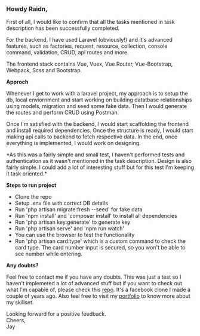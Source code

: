 ### Howdy Raidn,

First of all, I would like to confirm that all the tasks mentioned in task description has been successfully completed.  
  
For the backend, I have used Laravel (obviously!) and it's advanced features, such as factories, request, resource, collection, console command, validation, CRUD, api routes and more.   
  
The frontend stack contains Vue, Vuex, Vue Router, Vue-Bootstrap, Webpack, Scss and Bootstrap. 

  
  
**Approch**

Whenever I get to work with a laravel project, my approach is to setup the db, local enviornment and start working on building datatbase relationships using models, migration and seed some fake data. Then I would generate the routes and perform CRUD using Postman.  
  
Once I'm satisfied with the backend, I would start scaffolding the frontend and install required dependencies. Once the structure is ready, I would start making api calls to backend to fetch respective data. In the end, once everything is implemented, I would work on designing.

\*As this was a fairly simple and small test, I haven't performed tests and authentication as it wasn't mentioned in the task description. Design is also fairly simple. I could add a lot of interesting stuff but for this test I'm keeping it task oriented.\*  


**Steps to run project**

*   Clone the repo
*   Setup .env file with correct DB details
*   Run 'php artisan migrate:fresh --seed' for fake data
*   Run 'npm install' and 'composer install' to install all dependencies
*   Run 'php artisan key:generate' to generate key
*   Run 'php artisan serve' and 'npm run watch'
*   You can use the browser to test the functionality
*   Run 'php artisan card:type' which is a custom command to check the card type. The card number input is secured, so you won't be able to see number while entering. 

**Any doubts?**

Feel free to contact me if you have any doubts. This was just a test so I haven't implemeted a lot of advanced stuff but if you want to check out what I'm capable of, please check this [repo](https://github.com/jay10596/Facebook-Plus). It's a facebook clone I made a couple of years ago. Also feel free to visit my [portfolio](https://jay-webdev.com/) to know more about my skillset.

Looking forward for a positive feedback.   
Cheers,  
Jay